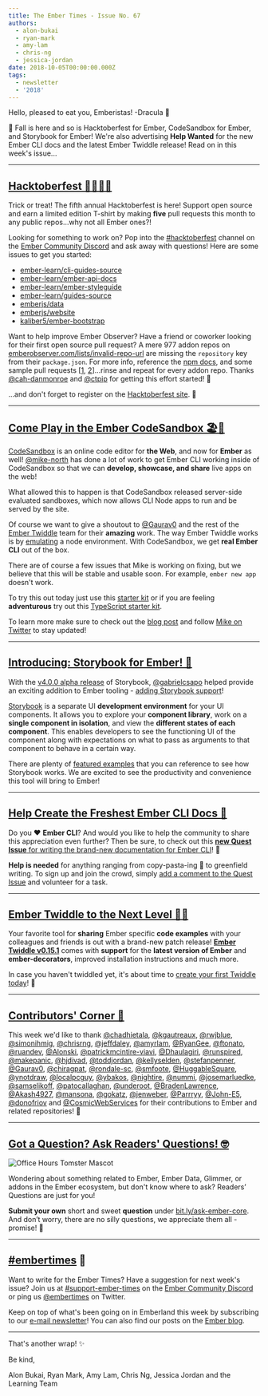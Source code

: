 ```yaml
---
title: The Ember Times - Issue No. 67
authors:
  - alon-bukai
  - ryan-mark
  - amy-lam
  - chris-ng
  - jessica-jordan
date: 2018-10-05T00:00:00.000Z
tags:
  - newsletter
  - '2018'
---
```



Hello, pleased to eat you, Emberistas! -Dracula 🦇

🍂 Fall is here and so is Hacktoberfest for Ember, CodeSandbox for Ember, and Storybook for Ember! We're also advertising **Help Wanted** for the new Ember CLI docs and the latest Ember Twiddle release! Read on in this week's issue...

<!-- READMORE -->

---

## [Hacktoberfest 🎃🍻👨‍💻](https://hacktoberfest.digitalocean.com/)

Trick or treat! The fifth annual Hacktoberfest is here! Support open source and earn a limited edition T-shirt by making **five** pull requests this month to any public repos...why not all Ember ones?!

<!-- alex ignore dad-mom -->
Looking for something to work on? Pop into the [#hacktoberfest](https://discordapp.com/channels/480462759797063690/496453502298750988) channel on the [Ember Community Discord](https://discordapp.com/invite/zT3asNS) and ask away with questions! Here are some issues to get you started:

* [ember-learn/cli-guides-source](https://github.com/ember-learn/cli-guides-source/issues)
* [ember-learn/ember-api-docs](https://github.com/ember-learn/ember-api-docs/labels/hacktoberfest)
* [ember-learn/ember-styleguide](https://github.com/ember-learn/ember-styleguide/issues?q=is%3Aissue+is%3Aopen+label%3Ahacktoberfest)
* [ember-learn/guides-source](https://github.com/ember-learn/guides-source/issues?q=is%3Aopen+is%3Aissue+label%3Ahacktoberfest)
* [emberjs/data](https://github.com/emberjs/data/labels/Hacktoberfest)
* [emberjs/website](https://github.com/emberjs/website/issues?q=is%3Aissue+is%3Aopen+label%3Ahacktoberfest)
* [kaliber5/ember-bootstrap](https://github.com/kaliber5/ember-bootstrap/labels/Hacktoberfest)

Want to help improve Ember Observer? Have a friend or coworker looking for their first open source pull request? A mere 977 addon repos on [emberobserver.com/lists/invalid-repo-url](https://emberobserver.com/lists/invalid-repo-url) are missing the `repository` key from their `package.json`. For more info, reference the [npm docs](https://docs.npmjs.com/files/package.json#repository), and some sample pull requests [[1](https://github.com/Addepar/addepar-ember-toolbox/pull/29), [2](https://github.com/Duder-onomy/ember-fetch-jsonp/pull/45)]...rinse and repeat for every addon repo. Thanks [@cah-danmonroe](https://github.com/cah-danmonroe) and [@ctpip](https://github.com/ctcpip) for getting this effort started! 💯

...and don't forget to register on the [Hacktoberfest site](https://hacktoberfest.digitalocean.com/). 👻

---

## [Come Play in the Ember CodeSandbox 🏖️🏰](https://medium.com/@mikenorth/ember-community-meet-codesandbox-10a43076b3fa)

[CodeSandbox](https://codesandbox.io) is an online code editor for **the Web**, and now for **Ember** as well! [@mike-north](https://github.com/mike-north) has done a lot of work to get Ember CLI working inside of CodeSandbox so that we can **develop, showcase, and share** live apps on the web!

What allowed this to happen is that CodeSandbox released server-side evaluated sandboxes, which now allows CLI Node apps to run and be served by the site.

Of course we want to give a shoutout to [@Gaurav0](https://github.com/Gaurav0) and the rest of the [Ember Twiddle](https://ember-twiddle.com/) team for their **amazing** work. The way Ember Twiddle works is by [emulating](https://github.com/ember-cli/ember-twiddle/blob/ac116eb20d1e6c2152313f865159c443a9e2bd6f/app/services/ember-cli.js#L261-L295) a node environment. With CodeSandbox, we get **real Ember CLI** out of the box.

There are of course a few issues that Mike is working on fixing, but we believe that this will be stable and usable soon. For example, `ember new app` doesn't work.

To try this out today just use this [starter kit](https://codesandbox.io/s/github/mike-north/ember-new-output/tree/vanilla) or if you are feeling **adventurous** try out this [TypeScript starter kit](https://codesandbox.io/s/github/mike-north/ember-new-output/tree/typescript).

To learn more make sure to check out the [blog post](https://medium.com/@mikenorth/ember-community-meet-codesandbox-10a43076b3fa) and follow [Mike on Twitter](https://twitter.com/michaellnorth/status/1047231228020023296) to stay updated!

---

## [Introducing: Storybook for Ember! 📖](https://github.com/storybooks/storybook/pull/4237)

With the [v4.0.0 alpha release](https://github.com/storybooks/storybook/releases/tag/v4.0.0-alpha.24) of Storybook, [@gabrielcsapo](https://github.com/gabrielcsapo) helped provide an exciting addition to Ember tooling - [adding Storybook support](https://github.com/storybooks/storybook/pull/4237)!

[Storybook](https://github.com/storybooks/storybook) is a separate UI **development environment** for your UI components. It allows you to explore your **component library**, work on a **single component in isolation**, and view the **different states of each component**. This enables developers to see the functioning UI of the component along with expectations on what to pass as arguments to that component to behave in a certain way.

There are plenty of [featured examples](https://storybook.js.org/examples/) that you can reference to see how Storybook works. We are excited to see the productivity and convenience this tool will bring to Ember!

---

## [Help Create the Freshest Ember CLI Docs 🥒](https://github.com/ember-learn/cli-guides-source/issues/3)

Do you ❤️ **Ember CLI**? And would you like to help the community to share this appreciation even further?
Then be sure, to check out this [**new Quest Issue** for writing the brand-new documentation for Ember CLI](https://github.com/ember-learn/cli-guides-source/issues/3)! 💛

**Help is needed** for anything ranging from copy-pasta-ing 🍝 to greenfield writing. To sign up and join the crowd, simply [add a comment to the Quest Issue](https://github.com/ember-learn/cli-guides-source/issues/3) and volunteer for a task.

---

## [Ember Twiddle to the Next Level 🐹🎢](https://ember-twiddle.com/)

Your favorite tool for **sharing** Ember specific **code examples** with your colleagues and friends is out with a brand-new patch release! [**Ember Twiddle v0.15.1**](https://github.com/ember-cli/ember-twiddle/releases/tag/v0.15.1) comes with **support** for the **latest version of Ember** and **ember-decorators**, improved installation instructions and much more.

In case you haven't twiddled yet, it's about time to [create your first Twiddle today](https://ember-twiddle.com/)! 📝

---

## [Contributors' Corner 👏](https://guides.emberjs.com/release/contributing/repositories/)

<p>This week we'd like to thank <a href="https://github.com/chadhietala" target="gh-user">@chadhietala</a>, <a href="https://github.com/kgautreaux" target="gh-user">@kgautreaux</a>, <a href="https://github.com/rwjblue" target="gh-user">@rwjblue</a>, <a href="https://github.com/simonihmig" target="gh-user">@simonihmig</a>, <a href="https://github.com/chrisrng" target="gh-user">@chrisrng</a>, <a href="https://github.com/jeffdaley" target="gh-user">@jeffdaley</a>, <a href="https://github.com/amyrlam" target="gh-user">@amyrlam</a>, <a href="https://github.com/RyanGee" target="gh-user">@RyanGee</a>, <a href="https://github.com/ftonato" target="gh-user">@ftonato</a>, <a href="https://github.com/ruandev" target="gh-user">@ruandev</a>, <a href="https://github.com/Alonski" target="gh-user">@Alonski</a>, <a href="https://github.com/patrickmcintire-viavi" target="gh-user">@patrickmcintire-viavi</a>, <a href="https://github.com/Dhaulagiri" target="gh-user">@Dhaulagiri</a>, <a href="https://github.com/runspired" target="gh-user">@runspired</a>, <a href="https://github.com/makepanic" target="gh-user">@makepanic</a>, <a href="https://github.com/hjdivad" target="gh-user">@hjdivad</a>, <a href="https://github.com/toddjordan" target="gh-user">@toddjordan</a>, <a href="https://github.com/kellyselden" target="gh-user">@kellyselden</a>, <a href="https://github.com/stefanpenner" target="gh-user">@stefanpenner</a>, <a href="https://github.com/Gaurav0" target="gh-user">@Gaurav0</a>, <a href="https://github.com/chiragpat" target="gh-user">@chiragpat</a>, <a href="https://github.com/rondale-sc" target="gh-user">@rondale-sc</a>, <a href="https://github.com/smfoote" target="gh-user">@smfoote</a>, <a href="https://github.com/HuggableSquare" target="gh-user">@HuggableSquare</a>, <a href="https://github.com/ynotdraw" target="gh-user">@ynotdraw</a>, <a href="https://github.com/localpcguy" target="gh-user">@localpcguy</a>, <a href="https://github.com/ybakos" target="gh-user">@ybakos</a>, <a href="https://github.com/nightire" target="gh-user">@nightire</a>, <a href="https://github.com/nummi" target="gh-user">@nummi</a>, <a href="https://github.com/josemarluedke" target="gh-user">@josemarluedke</a>, <a href="https://github.com/samselikoff" target="gh-user">@samselikoff</a>, <a href="https://github.com/patocallaghan" target="gh-user">@patocallaghan</a>, <a href="https://github.com/underoot" target="gh-user">@underoot</a>, <a href="https://github.com/BradenLawrence" target="gh-user">@BradenLawrence</a>, <a href="https://github.com/Akash4927" target="gh-user">@Akash4927</a>, <a href="https://github.com/mansona" target="gh-user">@mansona</a>, <a href="https://github.com/gokatz" target="gh-user">@gokatz</a>, <a href="https://github.com/jenweber" target="gh-user">@jenweber</a>, <a href="https://github.com/Parrryy" target="gh-user">@Parrryy</a>, <a href="https://github.com/John-E5" target="gh-user">@John-E5</a>, <a href="https://github.com/donofriov" target="gh-user">@donofriov</a> and <a href="https://github.com/CosmicWebServices" target="gh-user">@CosmicWebServices</a> for their contributions to Ember and related repositories! 💖</p>

---

## [Got a Question? Ask Readers' Questions! 🤓](https://docs.google.com/forms/d/e/1FAIpQLScqu7Lw_9cIkRtAiXKitgkAo4xX_pV1pdCfMJgIr6Py1V-9Og/viewform)

<div class="blog-row">
  <img class="float-right small transparent padded" alt="Office Hours Tomster Mascot" title="Readers' Questions" src="/images/tomsters/officehours.png" />

  <p>Wondering about something related to Ember, Ember Data, Glimmer, or addons in the Ember ecosystem, but don't know where to ask? Readers’ Questions are just for you!</p>

<p><strong>Submit your own</strong> short and sweet <strong>question</strong> under <a href="https://bit.ly/ask-ember-core" target="rq">bit.ly/ask-ember-core</a>. And don’t worry, there are no silly questions, we appreciate them all - promise! 🤞</p>

</div>

---

## [#embertimes](https://emberjs.com/blog/tags/newsletter.html) 📰

Want to write for the Ember Times? Have a suggestion for next week's issue? Join us at [#support-ember-times](https://discordapp.com/channels/480462759797063690/485450546887786506) on the [Ember Community Discord](https://discordapp.com/invite/zT3asNS) or ping us [@embertimes](https://twitter.com/embertimes) on Twitter.

Keep on top of what's been going on in Emberland this week by subscribing to our [e-mail newsletter](https://the-emberjs-times.ongoodbits.com/)! You can also find our posts on the [Ember blog](https://emberjs.com/blog/tags/newsletter.html).

---


That's another wrap! ✨

Be kind,

Alon Bukai, Ryan Mark, Amy Lam, Chris Ng, Jessica Jordan and the Learning Team
